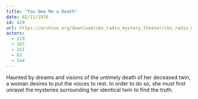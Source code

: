 ```yaml
---
title: "You Owe Me a Death"
date: 02/11/1976
id: 429
url: https://archive.org/download/cbs_radio_mystery_theater/cbs_radio_mystery_theater-0401-0450.zip/cbs_radio_mystery_theater-0401-0450%2Fcbsrmt_0429_you_owe_me_a_death.mp3
actors:
  - 119
  - 187
  - 151
  - 63
  - 144
---
```

Haunted by dreams and visions of the untimely death of her deceased twin, a woman desires to put the voices to rest. In order to do so, she must first unravel the mysteries surrounding her identical twin to find the truth.